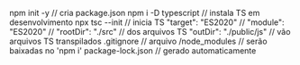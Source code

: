 npm init -y                             // cria package.json
npm i -D typescript                // instala TS em desenvolvimento
npx tsc --init                           // inicia TS
    "target": "ES2020"               //
    "module": "ES2020"            //
    "rootDir": "./src"                  // dos arquivos TS
    "outDir": "./public/js"          // vão arquivos TS transpilados
.gitignore                                // arquivo
    /node_modules                  // serão baixadas no 'npm i'
    package-lock.json              // gerado automaticamente